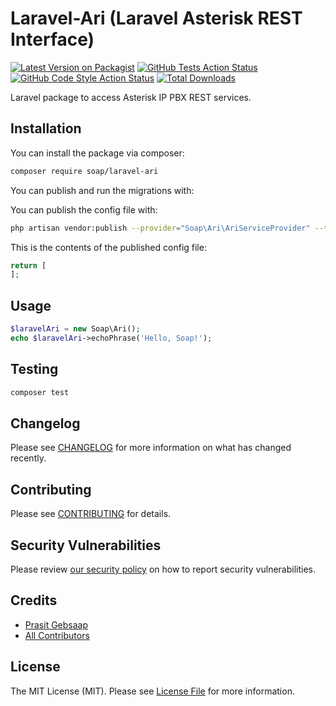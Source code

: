# Laravel-Ari (Laravel Asterisk REST Interface)

[![Latest Version on Packagist](https://img.shields.io/packagist/v/soap/laravel-ari.svg?style=flat-square)](https://packagist.org/packages/soap/laravel-ari)
[![GitHub Tests Action Status](https://img.shields.io/github/workflow/status/soap/laravel-ari/run-tests?label=tests)](https://github.com/soap/laravel-ami/actions?query=workflow%3Arun-tests+branch%3Amain)
[![GitHub Code Style Action Status](https://img.shields.io/github/workflow/status/soap/laravel-ari/Check%20&%20fix%20styling?label=code%20style)](https://github.com/soap/laravel-ari/actions?query=workflow%3A"Check+%26+fix+styling"+branch%3Amain)
[![Total Downloads](https://img.shields.io/packagist/dt/soap/laravel-ari.svg?style=flat-square)](https://packagist.org/packages/soap/laravel-ari)


Laravel package to access Asterisk IP PBX REST services.

## Installation

You can install the package via composer:

```bash
composer require soap/laravel-ari
```

You can publish and run the migrations with:


You can publish the config file with:
```bash
php artisan vendor:publish --provider="Soap\Ari\AriServiceProvider" --tag="laravel-ari-config"
```

This is the contents of the published config file:

```php
return [
];
```

## Usage

```php
$laravelAri = new Soap\Ari();
echo $laravelAri->echoPhrase('Hello, Soap!');
```

## Testing

```bash
composer test
```

## Changelog

Please see [CHANGELOG](CHANGELOG.md) for more information on what has changed recently.

## Contributing

Please see [CONTRIBUTING](.github/CONTRIBUTING.md) for details.

## Security Vulnerabilities

Please review [our security policy](../../security/policy) on how to report security vulnerabilities.

## Credits

- [Prasit Gebsaap](https://github.com/soap)
- [All Contributors](../../contributors)

## License

The MIT License (MIT). Please see [License File](LICENSE.md) for more information.
